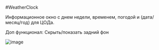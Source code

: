 #WeatherClock

<!--Инфо блок-->
Информационное окно с днем недели, временем, погодой и (дата/месяц/год) для ЦОДа.

Доп функционал:
Скрыть/показать задний фон

![image](https://github.com/user-attachments/assets/2582a66c-3db5-4b27-9f50-9ad3947242e2)


<!--Версия
xml version="1.0"
encoding="utf-8"-->

